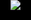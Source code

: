 <html>
<head>
<title>Grow Cam</title>
<style>
html,body{margin:0;padding:0;background-color:black;text-align:center;}
img{position:relative;max-height:720px;max-width:1280px;height:auto;width:auto;}
</style>
</head>
<body>
  <img src="http://67.248.213.146:8080/video" />
</body>
</html>
